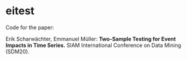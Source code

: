 # eitest
Code for the paper:

Erik Scharwächter, Emmanuel Müller: **Two-Sample Testing for Event Impacts in Time Series.**
SIAM International Conference on Data Mining (SDM20).
